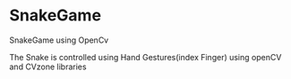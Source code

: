 # SnakeGame
SnakeGame using OpenCv 

The Snake is controlled using Hand Gestures(index Finger) using openCV and CVzone libraries
